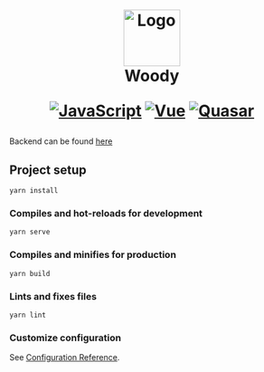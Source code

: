 <h1 align="center">
  <img alt="Logo" width="100px" src="https://freesvg.org/img/Pajarito-woodpecker.png">
  <br>
  <span margin-left="16px">Woody</span>

[![JavaScript](https://badgen.net/badge/icon/JavaScript/f7df1e?icon=https://simpleicons.now.sh/javascript/f7df1e&label)](https://developer.mozilla.org/en-US/docs/Web/javascript)
[![Vue](https://badgen.net/badge/icon/Vue/41B883?label&icon=https://upload.wikimedia.org/wikipedia/commons/9/95/Vue.js_Logo_2.svg)](https://vuejs.org/)
[![Quasar](https://badgen.net/badge/icon/Quasar/1976d2?label&icon=https://cdn.quasar.dev/logo/svg/quasar-logo.svg)](https://quasar.dev/)

</h1>


Backend can be found [here](https://github.com/pheeria/woodpecker)

## Project setup
```
yarn install
```

### Compiles and hot-reloads for development
```
yarn serve
```

### Compiles and minifies for production
```
yarn build
```

### Lints and fixes files
```
yarn lint
```

### Customize configuration
See [Configuration Reference](https://cli.vuejs.org/config/).
